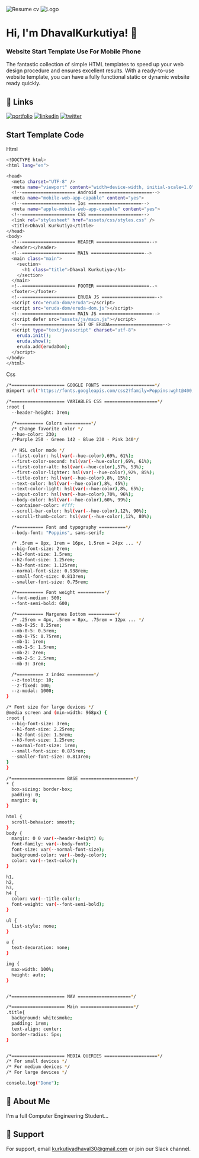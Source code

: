 
![Resume cv](assets/img/web.png)
![Logo](/assets/img/DhavalKurkutiya.png)


  
# Hi, I'm DhavalKurkutiya! 👋


### Website Start Template Use For Mobile Phone
The fantastic collection of simple HTML templates to speed up your web design procedure and ensures excellent results. With a ready-to-use website template, you can have a fully functional static or dynamic website ready quickly.



## 🔗 Links
[![portfolio](https://img.shields.io/badge/Instagram-000?style=for-the-badge&logo=ko-fi&logoColor=red)](https://www.instagram.com/dhaval.kurkutiya/)
[![linkedin](https://img.shields.io/badge/linkedin-0A66C2?style=for-the-badge&logo=linkedin&logoColor=white)](https://www.linkedin.com/in/dhaval-kurkutiya-1540981b5/)
[![twitter](https://img.shields.io/badge/twitter-1DA1F2?style=for-the-badge&logo=twitter&logoColor=white)](https://twitter.com/Dhaval87950061)


## Start Template Code

Html

```bash
<!DOCTYPE html>
<html lang="en">

<head>
  <meta charset="UTF-8" />
  <meta name="viewport" content="width=device-width, initial-scale=1.0" />
  <!--==================== Android ====================-->
  <meta name="mobile-web-app-capable" content="yes">
  <!--==================== Ios ====================-->
  <meta name="apple-mobile-web-app-capable" content="yes">
  <!--==================== CSS ====================-->
  <link rel="stylesheet" href="assets/css/styles.css" />
  <title>Dhaval Kurkutiya</title>
</head>
<body>
  <!--==================== HEADER ====================-->
  <header></header>
  <!--==================== MAIN ====================-->
  <main class="main">
    <section>
      <h1 class="title">Dhaval Kurkutiya</h1>
    </section>
  </main>
  <!--==================== FOOTER ====================-->
  <footer></footer>
  <!--==================== ERUDA JS ====================-->
  <script src="eruda-dom/eruda"></script>
  <script src="eruda-dom/eruda-dom.js"></script>
  <!--==================== MAIN JS ====================-->
  <script defer src="assets/js/main.js"></script>
  <!--==================== SET OF ERUDA====================-->
  <script type="text/javascript" charset="utf-8">
    eruda.init();
    eruda.show();
    eruda.add(erudaDom);
  </script>
</body>
</html>
```

Css
```bash
/*==================== GOOGLE FONTS ====================*/
@import url("https://fonts.googleapis.com/css2?family=Poppins:wght@400;500;600&display=swap");

/*==================== VARIABLES CSS ====================*/
:root {
  --header-height: 3rem;

  /*========== Colors ==========*/
  /* Change favorite color */
  --hue-color: 230;
  /*Purple 250 - Green 142 - Blue 230 - Pink 340*/

  /* HSL color mode */
  --first-color: hsl(var(--hue-color),69%, 61%);
  --first-color-second: hsl(var(--hue-color),69%, 61%);
  --first-color-alt: hsl(var(--hue-color),57%, 53%);
  --first-color-lighter: hsl(var(--hue-color),92%, 85%);
  --title-color: hsl(var(--hue-color),8%, 15%);
  --text-color: hsl(var(--hue-color),8%, 45%);
  --text-color-light: hsl(var(--hue-color),8%, 65%);
  --input-color: hsl(var(--hue-color),70%, 96%);
  --body-color: hsl(var(--hue-color),60%, 99%);
  --container-color: #fff;
  --scroll-bar-color: hsl(var(--hue-color),12%, 90%);
  --scroll-thumb-color: hsl(var(--hue-color),12%, 80%);

  /*========== Font and typography ==========*/
  --body-font: "Poppins", sans-serif;

  /* .5rem = 8px, 1rem = 16px, 1.5rem = 24px ... */
  --big-font-size: 2rem;
  --h1-font-size: 1.5rem;
  --h2-font-size: 1.25rem;
  --h3-font-size: 1.125rem;
  --normal-font-size: 0.938rem;
  --small-font-size: 0.813rem;
  --smaller-font-size: 0.75rem;

  /*========== Font weight ==========*/
  --font-medium: 500;
  --font-semi-bold: 600;

  /*========== Margenes Bottom ==========*/
  /* .25rem = 4px, .5rem = 8px, .75rem = 12px ... */
  --mb-0-25: 0.25rem;
  --mb-0-5: 0.5rem;
  --mb-0-75: 0.75rem;
  --mb-1: 1rem;
  --mb-1-5: 1.5rem;
  --mb-2: 2rem;
  --mb-2-5: 2.5rem;
  --mb-3: 3rem;

  /*========== z index ==========*/
  --z-tooltip: 10;
  --z-fixed: 100;
  --z-modal: 1000;
}

/* Font size for large devices */
@media screen and (min-width: 968px) {
:root {
  --big-font-size: 3rem;
  --h1-font-size: 2.25rem;
  --h2-font-size: 1.5rem;
  --h3-font-size: 1.25rem;
  --normal-font-size: 1rem;
  --small-font-size: 0.875rem;
  --smaller-font-size: 0.813rem;
}
}

/*==================== BASE ====================*/
* {
  box-sizing: border-box;
  padding: 0;
  margin: 0;
}

html {
  scroll-behavior: smooth;
}
body {
  margin: 0 0 var(--header-height) 0;
  font-family: var(--body-font);
  font-size: var(--normal-font-size);
  background-color: var(--body-color);
  color: var(--text-color);
}

h1,
h2,
h3,
h4 {
  color: var(--title-color);
  font-weight: var(--font-semi-bold);
}

ul {
  list-style: none;
}

a {
  text-decoration: none;
}

img {
  max-width: 100%;
  height: auto;
}


/*==================== NAV ====================*/

/*==================== Main ====================*/
.title{
  background: whitesmoke;
  padding: 1rem;
  text-align: center;
  border-radius: 5px;
}


/*==================== MEDIA QUERIES ====================*/
/* For small devices */
/* For medium devices */
/* For large devices */
```
```bash
console.log("Done");
```

## 🚀 About Me
I'm a full Computer Engineering Student...

## 🎉 Support
For support, email kurkutiyadhaval30@gmail.com or join our Slack channel.
